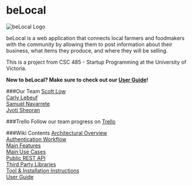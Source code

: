 beLocal
======

![beLocal Logo](http://drive.google.com/uc?id=0B5qWf9vc8yiRRFhhMENsRS11RUk)

beLocal is a web application that connects local farmers and foodmakers with the community by allowing them to post information about their business, what items they produce, and where they will be selling. 

This is a project from CSC 485 - Startup Programming at the University of Victoria.

**New to beLocal? Make sure to check out our [User Guide](https://github.com/rpanjwani/beLocal/wiki/User-Guide)!**

###Our Team
[Scott Low](https://github.com/scottlow)  
[Carly Lebeuf](https://github.com/clebeuf)  
[Samuel Navarrete](https://github.com/cakebrewery)  
[Jyoti Sheoran](https://github.com/sheoranjs24)

###Trello 
Follow our team progress on [Trello](https://trello.com/b/3ivzzaQ3/belocal)

###Wiki Contents
[Architectural Overview](https://github.com/rpanjwani/beLocal/wiki/Architectural-Overview)  
[Authentication Workflow](https://github.com/rpanjwani/beLocal/wiki/Authentication-Workflow)  
[Main Features](https://github.com/rpanjwani/beLocal/wiki/Main-Features)  
[Main Use Cases](https://github.com/rpanjwani/beLocal/wiki/Main-Use-Cases)  
[Public REST API](https://github.com/rpanjwani/beLocal/wiki/Public-REST-API)  
[Third Party Libraries](https://github.com/rpanjwani/beLocal/wiki/Third-Party-Libraries)  
[Tool & Installation Instructions](https://github.com/rpanjwani/beLocal/wiki/Tools-&-Installation-Instructions)  
[User Guide](https://github.com/rpanjwani/beLocal/wiki/User-Guide)
